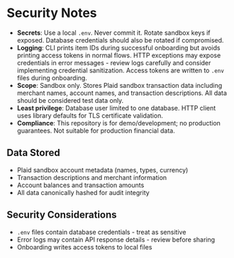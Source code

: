 # Security Notes

- **Secrets**: Use a local `.env`. Never commit it. Rotate sandbox keys if exposed. Database credentials should also be rotated if compromised.
- **Logging**: CLI prints item IDs during successful onboarding but avoids printing access tokens in normal flows. HTTP exceptions may expose credentials in error messages - review logs carefully and consider implementing credential sanitization. Access tokens are written to `.env` files during onboarding.
- **Scope**: Sandbox only. Stores Plaid sandbox transaction data including merchant names, account names, and transaction descriptions. All data should be considered test data only.
- **Least privilege**: Database user limited to one database. HTTP client uses library defaults for TLS certificate validation.
- **Compliance**: This repository is for demo/development; no production guarantees. Not suitable for production financial data.

## Data Stored
- Plaid sandbox account metadata (names, types, currency)
- Transaction descriptions and merchant information  
- Account balances and transaction amounts
- All data canonically hashed for audit integrity

## Security Considerations
- `.env` files contain database credentials - treat as sensitive
- Error logs may contain API response details - review before sharing
- Onboarding writes access tokens to local files